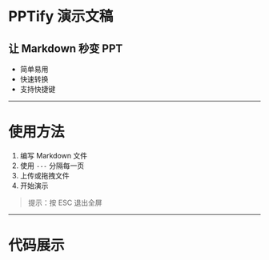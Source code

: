 # PPTify 演示文稿

## 让 Markdown 秒变 PPT

- 简单易用
- 快速转换
- 支持快捷键

---

# 使用方法

1. 编写 Markdown 文件
2. 使用 `---` 分隔每一页
3. 上传或拖拽文件
4. 开始演示

> 提示：按 ESC 退出全屏

---

# 代码展示